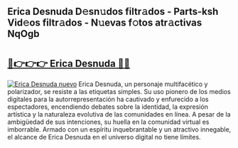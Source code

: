## Erica Desnuda D𝚎sn𝚞dos filtr𝚊dos - Parts-ksh Vid𝚎os filtr𝚊dos - N𝚞evas f𝚘tos atr𝚊ctivas NqOgb

# <h2><a href="http://mb40w4s.tromn.icu/?c=Erica+Desnuda">🔗👉👉👉 Erica Desnuda 🔗🔗</a></h2>

[![Erica Desnuda nuevo](https://i.imgur.com/pEAQMta.gif)](http://mb40w4s.tromn.icu/?c=Erica+Desnuda)
Erica Desnuda, un personaje multifacético y polarizador, se resiste a las etiquetas simples. Su uso pionero de los medios digitales para la autorrepresentación ha cautivado y enfurecido a los espectadores, encendiendo debates sobre la identidad, la expresión artística y la naturaleza evolutiva de las comunidades en línea. A pesar de la ambigüedad de sus intenciones, su huella en la comunidad virtual es imborrable. Armado con un espíritu inquebrantable y un atractivo innegable, el alcance de Erica Desnuda en el universo digital no tiene límites.
